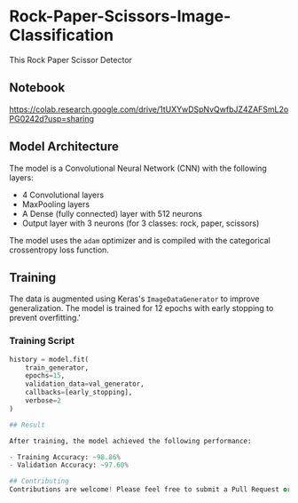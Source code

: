 # Rock-Paper-Scissors-Image-Classification
This Rock Paper Scissor Detector

## Notebook 
https://colab.research.google.com/drive/1tUXYwDSpNvQwfbJZ4ZAFSmL2oPG0242d?usp=sharing

## Model Architecture

The model is a Convolutional Neural Network (CNN) with the following layers:
- 4 Convolutional layers
- MaxPooling layers
- A Dense (fully connected) layer with 512 neurons
- Output layer with 3 neurons (for 3 classes: rock, paper, scissors)


The model uses the `adam` optimizer and is compiled with the categorical crossentropy loss function. 

## Training

The data is augmented using Keras's `ImageDataGenerator` to improve generalization. The model is trained for 12 epochs with early stopping to prevent overfitting.'

### Training Script
```python
history = model.fit(
    train_generator,
    epochs=15,
    validation_data=val_generator,
    callbacks=[early_stopping],
    verbose=2
)

## Result

After training, the model achieved the following performance:

- Training Accuracy: ~98.86%
- Validation Accuracy: ~97.60%

## Contributing
Contributions are welcome! Please feel free to submit a Pull Request or open an Issue for any suggestions or improvements.
